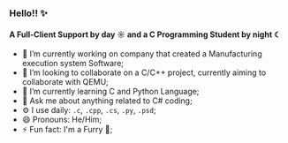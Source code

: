 ### Hello!! ✨

#### A Full-Client Support by day ☼ and a C Programming Student by night ☾

- 🔭 I’m currently working on company that created a Manufacturing execution system Software;
- 👯 I’m looking to collaborate on a C/C++ project, currently aiming to collaborate with QEMU;
- 🌱 I’m currently learning C and Python Language;
- 💬 Ask me about anything related to C# coding;
- ⚙️ I use daily: `.c`, `.cpp`, `.cs`, `.py`, `.psd`;
- 😄 Pronouns: He/Him;
- ⚡ Fun fact: I'm a Furry 🦊;
